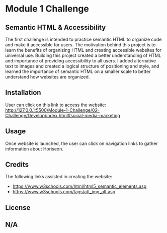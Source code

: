 # Module 1 Challenge

## Semantic HTML & Accessibility

The first challenge is intended to practice semantic HTML to organize code and make it accessible for users. The motivation behind this project is to learn the benefits of organizing HTML and creating accessible websites for universal use. Building this project created a better understanding of HTML and importance of providing accessibility to all users. I added alternative text to images and created a logical structure of positioning and style, and learned the importance of semantic HTML on a smaller scale to better understand how websites are organized. 

## Installation

User can click on this link to access the website: http://127.0.0.1:5500/Module-1-Challenge/02-Challenge/Develop/index.html#social-media-marketing

## Usage

Once website is launched, the user can click on navigation links to gather information about Horiseon. 

## Credits

The following links assisted in creating the website: 
- https://www.w3schools.com/html/html5_semantic_elements.asp
- https://www.w3schools.com/tags/att_img_alt.asp

## License
N/A
---

